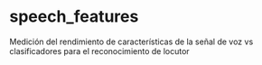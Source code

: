 # speech_features
Medición del rendimiento de características de la señal de voz vs clasificadores para el reconocimiento de locutor
